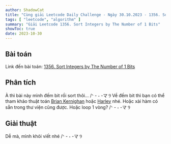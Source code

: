 ```yaml
---
author: ShadowCat
title: "Cùng giải Leetcode Daily Challenge - Ngày 30.10.2023 - 1356. Sort Integers by The Number of 1 Bits"
tags: [ "leetcode", "algorithm" ]
summary: "Giải Leetcode 1356. Sort Integers by The Number of 1 Bits"
showToc: true
date: 2023-10-30
---
```


## Bài toán

Link đến bài toán: [1356. Sort Integers by The Number of 1 Bits](https://leetcode.com/problems/sort-integers-by-the-number-of-1-bits/)

## Phân tích

À thì bài này mình đếm bit rồi sort thôi...  /ᐠ - ˕ -マ Ⳋ
Về đếm bit thì bạn có thể tham khảo thuật toán [Brian Kernighan](https://en.wikipedia.org/wiki/Hamming_weight#Efficient_implementation) hoặc [Harley](https://en.wikipedia.org/wiki/Hamming_weight#Efficient_implementation) nhé.
Hoặc xài hàm có sẵn trong thư viện cũng được.
Hoặc loop 1 vòng? /ᐠ - ˕ -マ Ⳋ

## Giải thuật
Dễ mà, mình khỏi viết nhé /ᐠ - ˕ -マ Ⳋ